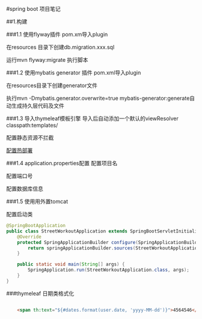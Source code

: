 #spring boot 项目笔记

##1.构建

###1.1 使用flyway插件
pom.xm导入plugin

在resources 目录下创建db.migration.xxx.sql

运行mvn flyway:migrate 执行脚本

###1.2 使用mybatis generator 插件
pom.xml导入plugin

在resources目录下创建generator文件

执行mvn -Dmybatis.generator.overwrite=true mybatis-generator:generate自动生成持久层代码及文件

###1.3 导入thymeleaf模板引擎
导入后自动添加一个默认的viewResolver classpath:templates/

配置静态资源不拦截

[配置热部署](https://www.cnblogs.com/aligege/p/9195544.html)

###1.4 application.properties配置
配置项目名

配置端口号

配置数据库信息

###1.5 使用用外置tomcat

配置启动类

```java
@SpringBootApplication
public class StreetWorkoutApplication extends SpringBootServletInitializer {
    @Override
    protected SpringApplicationBuilder configure(SpringApplicationBuilder springApplicationBuilder) {
        return springApplicationBuilder.sources(StreetWorkoutApplication.class);
    }

    public static void main(String[] args) {
        SpringApplication.run(StreetWorkoutApplication.class, args);
    }
}

```

###thymeleaf 日期类格式化
```html

    <span th:text="${#dates.format(user.date, 'yyyy-MM-dd')}">4564546</span>  
```




